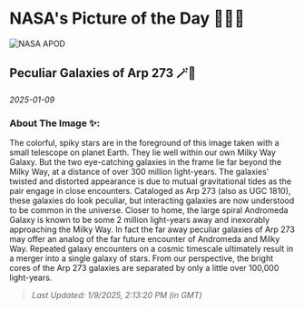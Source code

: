 
# NASA's Picture of the Day 🧑‍🚀💫

  ![NASA APOD](https://apod.nasa.gov/apod/image/2501/Image171a.jpg)
  
  ## Peculiar Galaxies of Arp 273 🪄🌌
  
  _2025-01-09_
  
  ### About The Image ✨: 
  
  The colorful, spiky stars are in the foreground of this image taken with a small telescope on planet Earth. They lie well within our own Milky Way Galaxy. But the two eye-catching galaxies in the frame lie far beyond the Milky Way, at a distance of over 300 million light-years. The galaxies' twisted and distorted appearance is due to mutual gravitational tides as the pair engage in close encounters. Cataloged as Arp 273 (also as UGC 1810), these galaxies do look peculiar, but interacting galaxies are now understood to be common in the universe. Closer to home, the large spiral Andromeda Galaxy is known to be some 2 million light-years away and inexorably approaching the Milky Way.  In fact the far away peculiar galaxies of Arp 273 may offer an analog of the far future encounter of Andromeda and Milky Way. Repeated galaxy encounters on a cosmic timescale ultimately result in a merger into a single galaxy of stars. From our perspective, the bright cores of the Arp 273 galaxies are separated by only a little over 100,000 light-years.
  
  
  
  > _Last Updated: 1/9/2025, 2:13:20 PM (in GMT)_
  